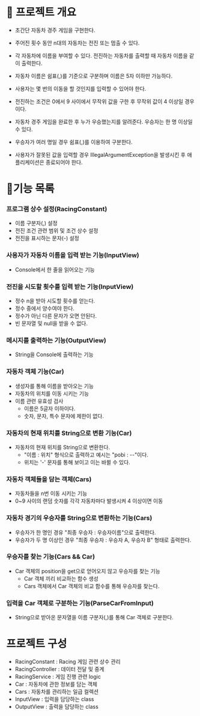 # 💪 프로젝트 개요

- 초간단 자동차 경주 게임을 구현한다.

- 주어진 횟수 동안 n대의 자동차는 전진 또는 멈출 수 있다.
- 각 자동차에 이름을 부여할 수 있다. 전진하는 자동차를 출력할 때 자동차 이름을 같이 출력한다.
- 자동차 이름은 쉼표(,)를 기준으로 구분하며 이름은 5자 이하만 가능하다.
- 사용자는 몇 번의 이동을 할 것인지를 입력할 수 있어야 한다.
- 전진하는 조건은 0에서 9 사이에서 무작위 값을 구한 후 무작위 값이 4 이상일 경우이다.
- 자동차 경주 게임을 완료한 후 누가 우승했는지를 알려준다. 우승자는 한 명 이상일 수 있다.
- 우승자가 여러 명일 경우 쉼표(,)를 이용하여 구분한다.
- 사용자가 잘못된 값을 입력할 경우 IllegalArgumentException을 발생시킨 후 애플리케이션은 종료되어야 한다.

# 📝기능 목록

### 프로그램 상수 설정(RacingConstant)
- 이름 구분자(,) 설정
- 전진 조건 관련 범위 및 조건 상수 설정
- 전진을 표시하는 문자(-) 설정

### 사용자가 자동차 이름을 입력 받는 기능(InputView)
- Console에서 한 줄을 읽어오는 기능

### 전진을 시도할 횟수를 입력 받는 기능(InputView)
-  정수 n을 받아 시도할 횟수를 얻는다.
  - 정수 중에서 양수여야 한다.
  - 정수가 아닌 다른 문자가 오면 안된다.
  - 빈 문자열 및 null을 받을 수 없다.

### 메시지를 출력하는 기능(OutputView)
- String을 Console에 출력하는 기능

### 자동차 객체 기능(Car)
- 생성자를 통해 이름을 받아오는 기능
- 자동차의 위치를 이동 시키는 기능
- 이름 관련 유효성 검사
  - 이름은 5글자 이하이다.
  - 숫자, 문자, 특수 문자에 제한이 없다.

### 자동차의 현재 위치를 String으로 변환 기능(Car)
- 자동차의 현재 위치를 String으로 변환한다.
  - "이름 : 위치" 형식으로 출력하고 예시는 "pobi : --"이다.
  - 위치는 '-' 문자를 통해 보이고 이는 바뀔 수 있다.

### 자동차 객체들을 담는 객체(Cars)
-  자동차들을 n번 이동 시키는 기능
  - 0~9 사이의 랜덤 숫자를 각각 자동차마다 발생시켜 4 이상이면 이동

### 자동차 경기의 우승자를 String으로 변환하는 기능(Cars)
- 우승자가 한 명인 경유 "최종 우승자 : 우승자이름"으로 출력한다.
- 우승자가 두 명 이상인 경우 "최종 우승자 : 우승자 A, 우승자 B" 형태로 출력한다.

### 우승자를 찾는 기능(Cars && Car)
- Car 객체의 position을 get으로 얻어오지 않고 우승자를 찾는 기능
  - Car 객체 끼리 비교하는 함수 생성
  - Cars 객체에서 Car 객체의 비교 함수를 통해 우승자를 찾는다.

### 입력을 Car 객체로 구분하는 기능(ParseCarFromInput)
- String으로 받아온 문자열을 이름 구분자(,)를 통해 Car 객체로 구분한다.




# 프로젝트 구성
- RacingConstant : Racing 게임 관련 상수 관리
- RacingController : 데이터 전달 및 중계
- RacingService : 게임 진행 관련 logic
- Car : 자동차에 관한 정보를 담는 객체
- Cars : 자동차를 관리하는 일급 컬렉션
- InputView : 입력을 담당하는 class
- OutputView : 출력을 담당하는 class